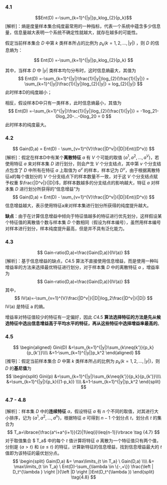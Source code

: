 ### 4.1
$$Ent(D) =-\sum_{k=1}^{|y|}p_klog_{2}{p_k}$$
[解析]：熵是度量样本集合纯度最常用的一种指标，代表一个系统中蕴含多少信息量，信息量越大表明一个系统不确定性就越大，就存在越多的可能性。

假定当前样本集合 $D$ 中第 $k$ 类样本所占的比例为 $p_k(k =1,2,...,|y|)$ ，则 $D$ 的信息熵为：

$$
Ent(D) =-\sum_{k=1}^{|y|}p_klog_{2}{p_k}
$$

其中，当样本 $D$ 中 $|y|$ 类样本均匀分布时，这时信息熵最大，其值为
$$
Ent(D) =-\sum_{k=1}^{|y|}\frac{1}{|y|}log_{2}{\frac{1}{|y|}} = \sum_{k=1}^{|y|}\frac{1}{|y|}log_{2}{|y|} = log_{2}{|y|}
$$
此时样本D的纯度越小；

相反，假设样本D中只有一类样本，此时信息熵最小，其值为
$$
Ent(D) =-\sum_{k=1}^{|y|}\frac{1}{|y|}log_{2}{\frac{1}{|y|}} = -1log_21-0log_20-...-0log_20 = 0
$$
此时样本的纯度最大。

### 4.2
$$
Gain(D,a) = Ent(D) - \sum_{v=1}^{V}\frac{|D^v|}{|D|}Ent({D^v})
$$
[解析]：假定在样本D中有某个**离散特征** $a$ 有 $V$ 个可能的取值 $(a^1,a^2,...,a^V)$，若使用特征 $a$ 来对样本集 $D$ 进行划分，则会产生 $V$ 个分支结点，其中第 $v$ 个分支结点包含了 $D$ 中所有在特征 $a$ 上取值为 $a^v$ 的样本，样本记为 $D^v$，由于根据离散特征a的每个值划分的 $V$ 个分支结点下的样本数量不一致，对于这 $V$ 个分支结点赋予权重 $\frac{|D^v|}{|D|}$，即样本数越多的分支结点的影响越大，特征 $a$ 对样本集 $D$ 进行划分所获得的“信息增益”为
$$
Gain(D,a) = Ent(D) - \sum_{v=1}^{V}\frac{|D^v|}{|D|}Ent({D^v})
$$
信息增益越大，表示使用特征a来对样本集进行划分所获得的纯度提升越大。

**缺点**：由于在计算信息增益中倾向于特征值越多的特征进行优先划分，这样假设某个特征值的离散值个数与样本集 $D$ 个数相同（假设为样本编号），虽然用样本编号对样本进行划分，样本纯度提升最高，但是并不具有泛化能力。

### 4.3
$$
Gain-ratio(D,a)=\frac{Gain(D,a)}{IV(a)}
$$
[解析]：基于信息增益的缺点，$C4.5$ 算法不直接使用信息增益，而是使用一种叫增益率的方法来选择最优特征进行划分，对于样本集 $D$ 中的离散特征 $a$ ，增益率为
$$
Gain-ratio(D,a)=\frac{Gain(D,a)}{IV(a)} 
$$
其中，
$$
IV(a)=-\sum_{v=1}^{V}\frac{|D^v|}{|D|}log_2\frac{|D^v|}{|D|}
$$
IV(a) 是特征 a 的熵。

增益率对特征值较少的特征有一定偏好，因此 $C4.5$ **算法选择特征的方法是先从候选特征中选出信息增益高于平均水平的特征，再从这些特征中选择增益率最高的**。

### 4.5
$$
\begin{aligned}
Gini(D) &=\sum_{k=1}^{|y|}\sum_{k\neq{k'}}{p_k}{p_{k'}}\\\\
&=1-\sum_{k=1}^{|y|}p_k^2 
\end{aligned}
$$
[推导]：假定当前样本集合 $D$ 中第 $k$ 类样本所占的比例为 $p_k(k =1,2,...,|y|)$，则 $D$ 的**基尼值**为
$$
\begin{split}
Gini(p) &=\sum_{k=1}^{|y|}\sum_{k\neq{k'}}{p_k}{p_{k'}}\\\\
&=\sum_{k=1}^{|y|}{p_k}{(1-p_k)} \\\\
&=1-\sum_{k=1}^{|y|}p_k^2 
\end{split}
$$

### 4.7 - 4.8

[解析]：样本集 $D$ 中的**连续特征** $a$，假设特征 $a$ 有 $n$ 个不同的取值，对其进行大小排序，记为 $\lbrace{a^1,a^2,...,a^n}\rbrace$，根据特征 $a$ 可得到 $n-1$ 个划分点 $t$，划分点 $t$ 的集合为
$$
T_a=\lbrace{\frac{a^i+a^{i+1}}{2}|1\leq{i}\leq{n-1}}\rbrace \tag {4.7}
$$
对于取值集合 $ T_a$  中的每个 $t$  值计算将特征 $a$  离散为一个特征值只有两个值，分别是 $\lbrace{a} >t\rbrace$ 和 $\lbrace{a} \leq{t}\rbrace$  的特征，计算新特征的信息增益，找到信息增益最大的 $t$ 值即为该特征的最优划分点。
$$
\begin{split}
Gain(D,a) &= \max\limits_{t \in T_a} \ Gain(D,a) \\\\
&= \max\limits_{t \in T_a} \ Ent(D)-\sum_{\lambda \in \{-,+\}} \frac{\left | D_t^{\lambda } \right |}{\left |D  \right |}Ent(D_t^{\lambda }) \end{split} \tag{4.8}
$$